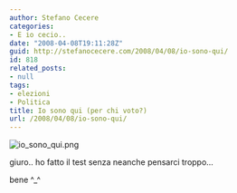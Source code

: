 ```yaml
---
author: Stefano Cecere
categories:
- E io cecio..
date: "2008-04-08T19:11:28Z"
guid: http://stefanocecere.com/2008/04/08/io-sono-qui/
id: 818
related_posts:
- null
tags:
- elezioni
- Politica
title: Io sono qui (per chi voto?)
url: /2008/04/08/io-sono-qui/
---
```


![io_sono_qui.png](http://stefanocecere.com/wp-content/uploads/sites/3/2008/04/io_sono_qui.png)

giuro.. ho fatto il test senza neanche pensarci troppo&#8230;
  
bene ^_^